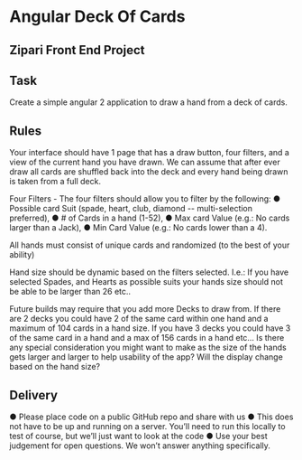 # Angular Deck Of Cards

## Zipari Front End Project

## Task
Create a simple angular 2 application to draw a hand from a deck of cards. 

## Rules
Your interface should have 1 page that has a draw button, four filters, and a view of the current hand you have drawn. We can assume that after ever draw all cards are shuffled back into the deck and every hand being drawn is taken from a full deck. 

Four Filters - The four filters should allow you to filter by the following: 
●	Possible card Suit (spade, heart, club, diamond -- multi-selection preferred),
●	# of Cards in a hand (1-52),
●	Max card Value (e.g.: No cards larger than a Jack), 
●	Min Card Value (e.g.: No cards lower than a 4). 

All hands must consist of unique cards and randomized (to the best of your ability)  

Hand size should be dynamic based on the filters selected. I.e.: If you have selected Spades, and Hearts as possible suits your hands size should not be able to be larger than 26 etc.. 

Future builds may require that you add more Decks to draw from. If there are 2 decks you could have 2 of the same card within one hand and a maximum of 104 cards in a hand size. If you have 3 decks  you could have 3 of the same card in a hand and a max of 156 cards in a hand etc… Is there any special consideration you might want to make as the size of the hands gets larger and larger to help usability of the app? Will the display change based on the hand size? 

## Delivery
●	Please place code on a public GitHub repo and share with us
●	This does not have to be up and running on a server. You’ll need to run this locally to test of course, but we’ll just want to look at the code
●	Use your best judgement for open questions. We won’t answer anything specifically. 
